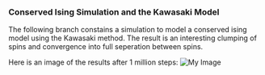 ### Conserved Ising Simulation and the Kawasaki Model

The following branch constains a simulation to model a conserved ising 
model using the Kawasaki method. The result is an interesting clumping of 
spins and convergence into full seperation between spins.

Here is an image of the results after 1 million steps:
![My Image](../kawasaki.png)
